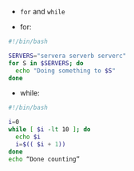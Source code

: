 - `for` and `while`

- for:
```sh
#!/bin/bash

SERVERS="servera serverb serverc"
for S in $SERVERS; do
  echo "Doing something to $S"
done
```
- while:
```sh
#!/bin/bash

i=0
while [ $i -lt 10 ]; do
  echo $i
  i=$(( $i + 1))
done
echo “Done counting”
```
